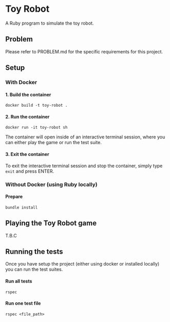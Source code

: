 # Toy Robot
A Ruby program to simulate the toy robot.

## Problem
Please refer to PROBLEM.md for the specific requirements for this project.

## Setup

### With Docker

#### 1. Build the container
```
docker build -t toy-robot .
```

#### 2. Run the container
```
docker run -it toy-robot sh
```

The container will open inside of an interactive terminal session, where you can either play the game or run the test suite.

#### 3. Exit the container
To exit the interactive terminal session and stop the container, simply type `exit` and press ENTER.

### Without Docker (using Ruby locally)

#### Prepare
```
bundle install
```

## Playing the Toy Robot game
T.B.C

## Running the tests
Once you have setup the project (either using docker or installed locally) you can run the test suites.

#### Run all tests
```
rspec
```

#### Run one test file
```
rspec <file_path>
```